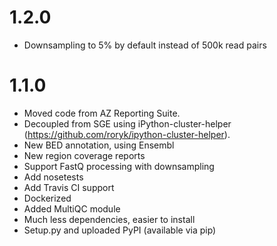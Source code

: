 # 1.2.0
- Downsampling to 5% by default instead of 500k read pairs

# 1.1.0
- Moved code from AZ Reporting Suite.
- Decoupled from SGE using iPython-cluster-helper (https://github.com/roryk/ipython-cluster-helper).
- New BED annotation, using Ensembl
- New region coverage reports
- Support FastQ processing with downsampling
- Add nosetests
- Add Travis CI support
- Dockerized
- Added MultiQC module
- Much less dependencies, easier to install
- Setup.py and uploaded PyPI (available via pip)